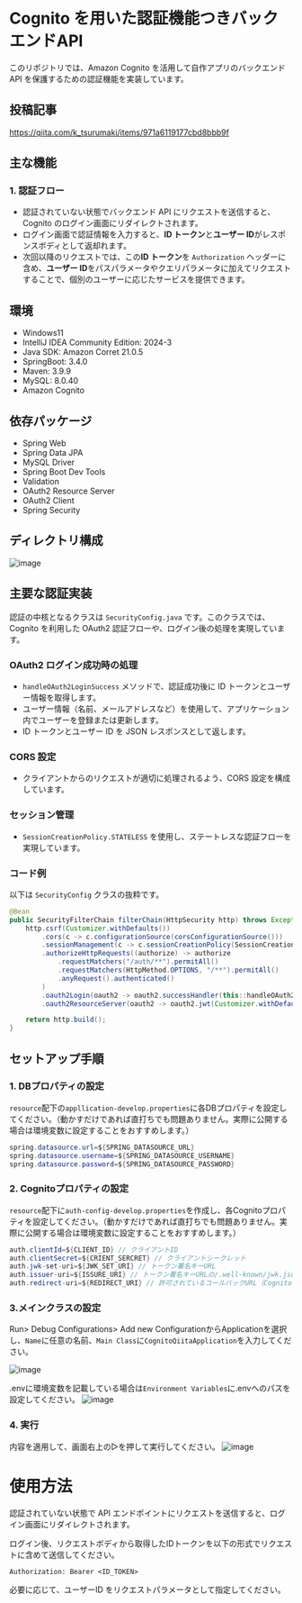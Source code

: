 # Cognito を用いた認証機能つきバックエンドAPI

このリポジトリでは、Amazon Cognito を活用して自作アプリのバックエンド API を保護するための認証機能を実装しています。

## 投稿記事
https://qiita.com/k_tsurumaki/items/971a6119177cbd8bbb9f

## 主な機能

### 1. 認証フロー
- 認証されていない状態でバックエンド API にリクエストを送信すると、Cognito のログイン画面にリダイレクトされます。
- ログイン画面で認証情報を入力すると、**ID トークン**と**ユーザー ID**がレスポンスボディとして返却れます。
- 次回以降のリクエストでは、この**ID トークン**を `Authorization` ヘッダーに含め、**ユーザー ID**をパスパラメータやクエリパラメータに加えてリクエストすることで、個別のユーザーに応じたサービスを提供できます。


## 環境
- Windows11
- IntelliJ IDEA Community Edition: 2024-3
- Java SDK: Amazon Corret 21.0.5
- SpringBoot: 3.4.0
- Maven: 3.9.9
- MySQL: 8.0.40
- Amazon Cognito

## 依存パッケージ
- Spring Web
- Spring Data JPA
- MySQL Driver
- Spring Boot Dev Tools
- Validation
- OAuth2 Resource Server
- OAuth2 Client
- Spring Security

## ディレクトリ構成
![image](https://github.com/user-attachments/assets/7d115616-7631-49d5-9c4c-e39a66bc0140)



## 主要な認証実装

認証の中核となるクラスは `SecurityConfig.java` です。このクラスでは、Cognito を利用した OAuth2 認証フローや、ログイン後の処理を実現しています。

### OAuth2 ログイン成功時の処理

- `handleOAuth2LoginSuccess` メソッドで、認証成功後に ID トークンとユーザー情報を取得します。
- ユーザー情報（名前、メールアドレスなど）を使用して、アプリケーション内でユーザーを登録または更新します。
- ID トークンとユーザー ID を JSON レスポンスとして返します。

### CORS 設定

- クライアントからのリクエストが適切に処理されるよう、CORS 設定を構成しています。

### セッション管理

- `SessionCreationPolicy.STATELESS` を使用し、ステートレスな認証フローを実現しています。

### コード例

以下は `SecurityConfig` クラスの抜粋です。

```java
@Bean
public SecurityFilterChain filterChain(HttpSecurity http) throws Exception {
    http.csrf(Customizer.withDefaults())
        .cors(c -> c.configurationSource(corsConfigurationSource()))
        .sessionManagement(c -> c.sessionCreationPolicy(SessionCreationPolicy.STATELESS))
        .authorizeHttpRequests((authorize) -> authorize
            .requestMatchers("/auth/**").permitAll()
            .requestMatchers(HttpMethod.OPTIONS, "/**").permitAll()
            .anyRequest().authenticated()
        )
        .oauth2Login(oauth2 -> oauth2.successHandler(this::handleOAuth2LoginSuccess))
        .oauth2ResourceServer(oauth2 -> oauth2.jwt(Customizer.withDefaults()));

    return http.build();
}
```

## セットアップ手順

### 1. DBプロパティの設定
`resource`配下の`appllication-develop.properties`に各DBプロパティを設定してください。（動かすだけであれば直打ちでも問題ありません。実際に公開する場合は環境変数に設定することをおすすめします。）
```java
spring.datasource.url=${SPRING_DATASOURCE_URL}
spring.datasource.username=${SPRING_DATASOURCE_USERNAME}
spring.datasource.password=${SPRING_DATASOURCE_PASSWORD}
```

### 2. Cognitoプロパティの設定
`resource`配下に`auth-config-develop.properties`を作成し、各Cognitoプロパティを設定してください。（動かすだけであれば直打ちでも問題ありません。実際に公開する場合は環境変数に設定することをおすすめします。）
```java
auth.clientId=${CLIENT_ID} // クライアントID
auth.clientSecret=${CRIENT_SERCRET} // クライアントシークレット
auth.jwk-set-uri=${JWK_SET_URI} // トークン署名キーURL
auth.issuer-uri=${ISSURE_URI} // トークン署名キーURLの/.well-known/jwk.jsonを削除したもの
auth.redirect-uri=${REDIRECT_URI} // 許可されているコールバックURL（Cognitoで自分が設定したもの）
```
### 3.メインクラスの設定
Run> Debug Configurations> Add new ConfigurationからApplicationを選択し、`Name`に任意の名前、`Main Class`に`CognitoQiitaApplication`を入力してください。

![image](https://github.com/user-attachments/assets/5874ab57-3f1b-40db-a3ae-353d8ded58f0)

.envに環境変数を記載している場合は`Environment Variables`に.envへのパスを設定してください。
![image](https://github.com/user-attachments/assets/219e9fc7-68cf-4a2c-94cc-72cbbc3e6ac3)

### 4. 実行
内容を適用して、画面右上の▷を押して実行してください。
![image](https://github.com/user-attachments/assets/bd45f963-8cf5-4794-835a-2b962919f890)

# 使用方法
認証されていない状態で API エンドポイントにリクエストを送信すると、ログイン画面にリダイレクトされます。

ログイン後、リクエストボディから取得したIDトークンを以下の形式でリクエストに含めて送信してください。
```
Authorization: Bearer <ID_TOKEN>
```
必要に応じて、ユーザーID をリクエストパラメータとして指定してください。


